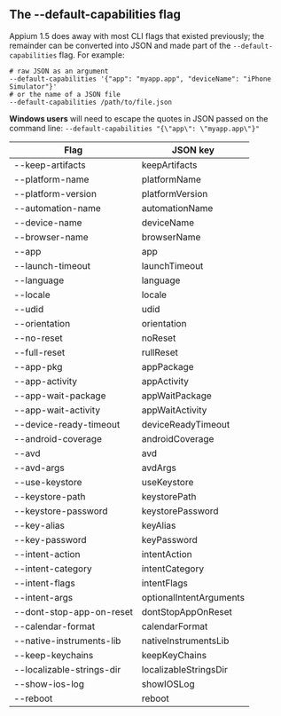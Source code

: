 ## The --default-capabilities flag

Appium 1.5 does away with most CLI flags that existed previously; the remainder can be converted into JSON and made part of the `--default-capabilities` flag. For example:

```
# raw JSON as an argument
--default-capabilities '{"app": "myapp.app", "deviceName": "iPhone Simulator"}'
# or the name of a JSON file
--default-capabilities /path/to/file.json
```

**Windows users** will need to escape the quotes in JSON passed on the command line: `--default-capabilities "{\"app\": \"myapp.app\"}"`



| Flag                      | JSON key                |
|---------------------------|-------------------------|
| --keep-artifacts          | keepArtifacts           |
| --platform-name           | platformName            |
| --platform-version        | platformVersion         |
| --automation-name         | automationName          |
| --device-name             | deviceName              |
| --browser-name            | browserName             |
| --app                     | app                     |
| --launch-timeout          | launchTimeout           |
| --language                | language                |
| --locale                  | locale                  |
| --udid                    | udid                    |
| --orientation             | orientation             |
| --no-reset                | noReset                 |
| --full-reset              | rullReset               |
| --app-pkg                 | appPackage              |
| --app-activity            | appActivity             |
| --app-wait-package        | appWaitPackage          |
| --app-wait-activity       | appWaitActivity         |
| --device-ready-timeout    | deviceReadyTimeout      |
| --android-coverage        | androidCoverage         |
| --avd                     | avd                     |
| --avd-args                | avdArgs                 |
| --use-keystore            | useKeystore             |
| --keystore-path           | keystorePath            |
| --keystore-password       | keystorePassword        |
| --key-alias               | keyAlias                |
| --key-password            | keyPassword             |
| --intent-action           | intentAction            |
| --intent-category         | intentCategory          |
| --intent-flags            | intentFlags             |
| --intent-args             | optionalIntentArguments |
| --dont-stop-app-on-reset  | dontStopAppOnReset      |
| --calendar-format         | calendarFormat          |
| --native-instruments-lib  | nativeInstrumentsLib    |
| --keep-keychains          | keepKeyChains           |
| --localizable-strings-dir | localizableStringsDir   |
| --show-ios-log            | showIOSLog              |
| --reboot                  | reboot                  |
